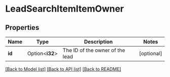# LeadSearchItemItemOwner

## Properties

Name | Type | Description | Notes
------------ | ------------- | ------------- | -------------
**id** | Option<**i32**> | The ID of the owner of the lead | [optional]

[[Back to Model list]](../README.md#documentation-for-models) [[Back to API list]](../README.md#documentation-for-api-endpoints) [[Back to README]](../README.md)


